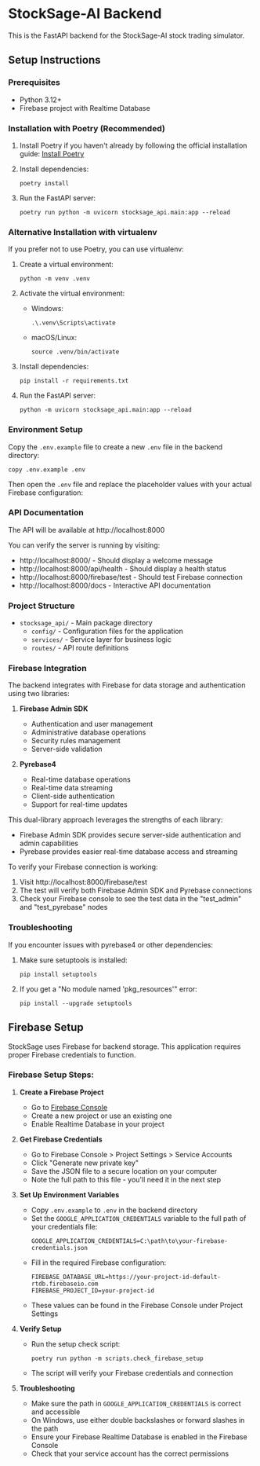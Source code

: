 # StockSage-AI Backend

This is the FastAPI backend for the StockSage-AI stock trading simulator.

## Setup Instructions

### Prerequisites
- Python 3.12+
- Firebase project with Realtime Database

### Installation with Poetry (Recommended)

1. Install Poetry if you haven't already by following the official installation guide:
   [Install Poetry](https://python-poetry.org/docs/#installation)

2. Install dependencies:
   ```
   poetry install
   ```

3. Run the FastAPI server:
   ```
   poetry run python -m uvicorn stocksage_api.main:app --reload
   ```

### Alternative Installation with virtualenv

If you prefer not to use Poetry, you can use virtualenv:

1. Create a virtual environment:
   ```
   python -m venv .venv
   ```

2. Activate the virtual environment:
   - Windows:
     ```
     .\.venv\Scripts\activate
     ```
   - macOS/Linux:
     ```
     source .venv/bin/activate
     ```

3. Install dependencies:
   ```
   pip install -r requirements.txt
   ```

4. Run the FastAPI server:
   ```
   python -m uvicorn stocksage_api.main:app --reload
   ```

### Environment Setup

Copy the `.env.example` file to create a new `.env` file in the backend directory:

  ```
  copy .env.example .env
  ```

Then open the `.env` file and replace the placeholder values with your actual Firebase configuration:


### API Documentation

The API will be available at http://localhost:8000

You can verify the server is running by visiting:
- http://localhost:8000/ - Should display a welcome message
- http://localhost:8000/api/health - Should display a health status
- http://localhost:8000/firebase/test - Should test Firebase connection
- http://localhost:8000/docs - Interactive API documentation

### Project Structure

- `stocksage_api/` - Main package directory
  - `config/` - Configuration files for the application
  - `services/` - Service layer for business logic
  - `routes/` - API route definitions

### Firebase Integration

The backend integrates with Firebase for data storage and authentication using two libraries:

1. **Firebase Admin SDK**
   - Authentication and user management
   - Administrative database operations
   - Security rules management
   - Server-side validation

2. **Pyrebase4**
   - Real-time database operations
   - Real-time data streaming
   - Client-side authentication
   - Support for real-time updates

This dual-library approach leverages the strengths of each library:
- Firebase Admin SDK provides secure server-side authentication and admin capabilities
- Pyrebase provides easier real-time database access and streaming

To verify your Firebase connection is working:
1. Visit http://localhost:8000/firebase/test
2. The test will verify both Firebase Admin SDK and Pyrebase connections
3. Check your Firebase console to see the test data in the "test_admin" and "test_pyrebase" nodes

### Troubleshooting

If you encounter issues with pyrebase4 or other dependencies:

1. Make sure setuptools is installed:
   ```
   pip install setuptools
   ```

2. If you get a "No module named 'pkg_resources'" error:
   ```
   pip install --upgrade setuptools
   ```


## Firebase Setup

StockSage uses Firebase for backend storage. This application requires proper Firebase credentials to function.

### Firebase Setup Steps:

1. **Create a Firebase Project**
   - Go to [Firebase Console](https://console.firebase.google.com/)
   - Create a new project or use an existing one
   - Enable Realtime Database in your project

2. **Get Firebase Credentials**
   - Go to Firebase Console > Project Settings > Service Accounts
   - Click "Generate new private key"
   - Save the JSON file to a secure location on your computer
   - Note the full path to this file - you'll need it in the next step

3. **Set Up Environment Variables**
   - Copy `.env.example` to `.env` in the backend directory
   - Set the `GOOGLE_APPLICATION_CREDENTIALS` variable to the full path of your credentials file:
     ```
     GOOGLE_APPLICATION_CREDENTIALS=C:\path\to\your-firebase-credentials.json
     ```
   - Fill in the required Firebase configuration:
     ```
     FIREBASE_DATABASE_URL=https://your-project-id-default-rtdb.firebaseio.com
     FIREBASE_PROJECT_ID=your-project-id
     ```
   - These values can be found in the Firebase Console under Project Settings

4. **Verify Setup**
   - Run the setup check script:
     ```
     poetry run python -m scripts.check_firebase_setup
     ```
   - The script will verify your Firebase credentials and connection

5. **Troubleshooting**
   - Make sure the path in `GOOGLE_APPLICATION_CREDENTIALS` is correct and accessible
   - On Windows, use either double backslashes or forward slashes in the path
   - Ensure your Firebase Realtime Database is enabled in the Firebase Console
   - Check that your service account has the correct permissions